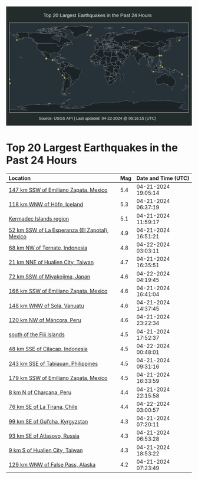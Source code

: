 ![Map](./map.png)

# Top 20 Largest Earthquakes in the Past 24 Hours

| Location | Mag | Date and Time (UTC) |
|:---|:---|:---|
| [147 km SSW of Emiliano Zapata, Mexico](https://earthquake.usgs.gov/earthquakes/eventpage/us7000mdpx) | 5.4 | 04-21-2024 19:05:14 |
| [118 km WNW of Höfn, Iceland](https://earthquake.usgs.gov/earthquakes/eventpage/us7000mdlk) | 5.3 | 04-21-2024 06:37:19 |
| [Kermadec Islands region](https://earthquake.usgs.gov/earthquakes/eventpage/us7000mdn0) | 5.1 | 04-21-2024 11:59:17 |
| [52 km SSW of La Esperanza (El Zapotal), Mexico](https://earthquake.usgs.gov/earthquakes/eventpage/us7000mdp9) | 4.9 | 04-21-2024 16:51:21 |
| [68 km NW of Ternate, Indonesia](https://earthquake.usgs.gov/earthquakes/eventpage/us7000mdrp) | 4.8 | 04-22-2024 03:03:11 |
| [21 km NNE of Hualien City, Taiwan](https://earthquake.usgs.gov/earthquakes/eventpage/us7000mdp6) | 4.7 | 04-21-2024 16:35:51 |
| [72 km SSW of Miyakojima, Japan](https://earthquake.usgs.gov/earthquakes/eventpage/us7000mdrv) | 4.6 | 04-22-2024 04:19:45 |
| [166 km SSW of Emiliano Zapata, Mexico](https://earthquake.usgs.gov/earthquakes/eventpage/us7000mdp8) | 4.6 | 04-21-2024 16:41:04 |
| [148 km WNW of Sola, Vanuatu](https://earthquake.usgs.gov/earthquakes/eventpage/us7000mdnr) | 4.6 | 04-21-2024 14:37:45 |
| [120 km NW of Máncora, Peru](https://earthquake.usgs.gov/earthquakes/eventpage/us7000mdqs) | 4.6 | 04-21-2024 23:22:34 |
| [south of the Fiji Islands](https://earthquake.usgs.gov/earthquakes/eventpage/us7000mdph) | 4.5 | 04-21-2024 17:52:37 |
| [48 km SSE of Cilacap, Indonesia](https://earthquake.usgs.gov/earthquakes/eventpage/us7000mdr4) | 4.5 | 04-22-2024 00:48:01 |
| [243 km SSE of Tabiauan, Philippines](https://earthquake.usgs.gov/earthquakes/eventpage/us7000mdmg) | 4.5 | 04-21-2024 09:31:16 |
| [179 km SSW of Emiliano Zapata, Mexico](https://earthquake.usgs.gov/earthquakes/eventpage/us7000mdp5) | 4.5 | 04-21-2024 16:33:59 |
| [8 km N of Charcana, Peru](https://earthquake.usgs.gov/earthquakes/eventpage/us7000mdql) | 4.4 | 04-21-2024 22:15:58 |
| [76 km SE of La Tirana, Chile](https://earthquake.usgs.gov/earthquakes/eventpage/us7000mdrl) | 4.4 | 04-22-2024 03:00:57 |
| [99 km SE of Gul’cha, Kyrgyzstan](https://earthquake.usgs.gov/earthquakes/eventpage/us7000mdls) | 4.3 | 04-21-2024 07:20:11 |
| [93 km SE of Atlasovo, Russia](https://earthquake.usgs.gov/earthquakes/eventpage/us7000mdlq) | 4.3 | 04-21-2024 06:53:28 |
| [9 km S of Hualien City, Taiwan](https://earthquake.usgs.gov/earthquakes/eventpage/us7000mdpu) | 4.3 | 04-21-2024 18:53:22 |
| [129 km WNW of False Pass, Alaska](https://earthquake.usgs.gov/earthquakes/eventpage/us7000mdlt) | 4.2 | 04-21-2024 07:23:49 |
